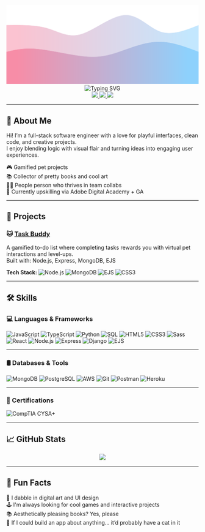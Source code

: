 <!-- 🌈 Animated Wave Banner -->
<div align="center">
  <img src="./assets/banner.svg" alt="Regina's Wave Banner" />
</div>

<div align="center">
  <img src="https://readme-typing-svg.demolab.com?font=Fira+Code&weight=500&pause=1000&center=true&vCenter=true&width=435&lines=Hi+there%2C+I'm+Regina!" alt="Typing SVG" />
</div>

<div align="center">
  <a href="https://www.linkedin.com/in/reginatam/">
    <img src="https://img.shields.io/badge/-LinkedIn-blue?style=for-the-badge&logo=linkedin&logoColor=white" />
  </a>
  <a href="mailto:Reginatam429@gmail.com">
    <img src="https://img.shields.io/badge/-Email-D14836?style=for-the-badge&logo=gmail&logoColor=white" />
  </a>
  <a href="https://task-buddy-app-9018ca12f5dd.herokuapp.com/">
    <img src="https://img.shields.io/badge/-Task Buddy App-8A2BE2?style=for-the-badge&logo=heroku&logoColor=white" />
  </a>
</div>

---

## 🐾 About Me

Hi! I’m a full-stack software engineer with a love for playful interfaces, clean code, and creative projects.  
I enjoy blending logic with visual flair and turning ideas into engaging user experiences.

🎮 Gamified pet projects  
📚 Collector of pretty books and cool art  
👯‍♀️ People person who thrives in team collabs  
🌱 Currently upskilling via Adobe Digital Academy + GA

---

## 🚀 Projects

### 🐱 [Task Buddy](https://task-buddy-app-9018ca12f5dd.herokuapp.com/)  
A gamified to-do list where completing tasks rewards you with virtual pet interactions and level-ups.  
Built with: Node.js, Express, MongoDB, EJS

**Tech Stack:**
![Node.js](https://img.shields.io/badge/-Node.js-339933?style=flat-square&logo=node.js&logoColor=white)
![MongoDB](https://img.shields.io/badge/-MongoDB-47A248?style=flat-square&logo=mongodb)
![EJS](https://img.shields.io/badge/-EJS-101010?style=flat-square&logo=javascript)
![CSS3](https://img.shields.io/badge/-CSS3-1572B6?style=flat-square&logo=css3)

---

## 🛠️ Skills

### 💻 Languages & Frameworks
![JavaScript](https://img.shields.io/badge/-JavaScript-F7DF1E?style=for-the-badge&logo=javascript&logoColor=black)
![TypeScript](https://img.shields.io/badge/-TypeScript-3178C6?style=for-the-badge&logo=typescript&logoColor=white)
![Python](https://img.shields.io/badge/-Python-3776AB?style=for-the-badge&logo=python&logoColor=white)
![SQL](https://img.shields.io/badge/-SQL-4479A1?style=for-the-badge&logo=mysql&logoColor=white)
![HTML5](https://img.shields.io/badge/-HTML5-E34F26?style=for-the-badge&logo=html5&logoColor=white)
![CSS3](https://img.shields.io/badge/-CSS3-1572B6?style=for-the-badge&logo=css3&logoColor=white)
![Sass](https://img.shields.io/badge/-Sass-CC6699?style=for-the-badge&logo=sass&logoColor=white)
![React](https://img.shields.io/badge/-React-61DAFB?style=for-the-badge&logo=react&logoColor=black)
![Node.js](https://img.shields.io/badge/-Node.js-339933?style=for-the-badge&logo=node.js&logoColor=white)
![Express](https://img.shields.io/badge/-Express-000000?style=for-the-badge&logo=express&logoColor=white)
![Django](https://img.shields.io/badge/-Django-092E20?style=for-the-badge&logo=django&logoColor=white)
![EJS](https://img.shields.io/badge/-EJS-333333?style=for-the-badge&logo=javascript&logoColor=white)

---

### 🛢️ Databases & Tools
![MongoDB](https://img.shields.io/badge/-MongoDB-47A248?style=for-the-badge&logo=mongodb&logoColor=white)
![PostgreSQL](https://img.shields.io/badge/-PostgreSQL-336791?style=for-the-badge&logo=postgresql&logoColor=white)
![AWS](https://img.shields.io/badge/-AWS-232F3E?style=for-the-badge&logo=amazon-aws&logoColor=white)
![Git](https://img.shields.io/badge/-Git-F05032?style=for-the-badge&logo=git&logoColor=white)
![Postman](https://img.shields.io/badge/-Postman-FF6C37?style=for-the-badge&logo=postman&logoColor=white)
![Heroku](https://img.shields.io/badge/-Heroku-430098?style=for-the-badge&logo=heroku&logoColor=white)

---

### 📜 Certifications
![CompTIA CYSA+](https://img.shields.io/badge/-CompTIA%20CYSA+-0033A0?style=for-the-badge&logo=cybersecurity&logoColor=white)


---

## 📈 GitHub Stats

<div align="center">
  <img src="https://github-readme-stats.vercel.app/api/top-langs/?username=Reginatam429&layout=compact&theme=tokyonight&hide_border=true" />
</div>

---

## 💬 Fun Facts

🎨 I dabble in digital art and UI design  
🕹️ I'm always looking for cool games and interactive projects  
📚 Aesthetically pleasing books? Yes, please  
🐾 If I could build an app about anything... it’d probably have a cat in it
